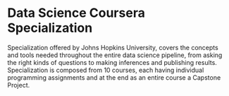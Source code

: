 # Data Science Coursera Specialization

Specialization offered by Johns Hopkins University, covers the concepts and tools needed throughout the entire data science pipeline, from asking the right kinds of questions to making inferences and publishing results. Specialization is composed from 10 courses, each having individual programming assignments and at the end as an entire course a Capstone Project.
